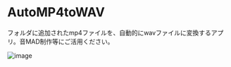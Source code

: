 # AutoMP4toWAV

フォルダに追加されたmp4ファイルを、自動的にwavファイルに変換するアプリ。音MAD制作等にご活用ください。

![image](https://github.com/tamago572/AutoMP4toWAV/assets/110117095/87e469c5-006e-44db-819c-2221b3be56fc)
